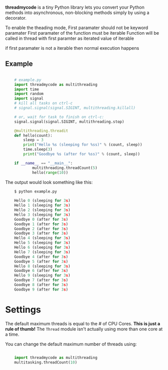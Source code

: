 **threadmycode** is a tiny Python library lets you convert your Python methods into asynchronous,
non-blocking methods simply by using a decorator.

To enable the theading mode, 
    First paramater should not be keyword paramater
    First paramater of the function must be iterable 
    Function will be called in thread with first paramter as iterated value of iterable

if first paramater is not a iterable then normal execution happens

Example
--------------------
```python

    # example.py
    import threadmycode as multithreading
    import time
    import random
    import signal
    # kill all tasks on ctrl-c
    # signal.signal(signal.SIGINT, multithreading.killall)

    # or, wait for task to finish on ctrl-c:
    signal.signal(signal.SIGINT, multithreading.stop)

    @multithreading.threadit
    def hello(count):
        sleep = 3
        print("Hello %s (sleeping for %ss)" % (count, sleep))
        time.sleep(3)
        print("Goodbye %s (after for %ss)" % (count, sleep))

    if __name__ == "__main__":
            multithreading.threadCount(5)
            hello(range(10))
```

The output would look something like this:


```python
    $ python example.py
    
    Hello 0 (sleeping for 3s)
    Hello 1 (sleeping for 3s)
    Hello 2 (sleeping for 3s)
    Hello 3 (sleeping for 3s)
    Goodbye 0 (after for 3s)
    Goodbye 1 (after for 3s)
    Goodbye 2 (after for 3s)
    Goodbye 3 (after for 3s)
    Hello 4 (sleeping for 3s)
    Hello 5 (sleeping for 3s)
    Hello 6 (sleeping for 3s)
    Hello 7 (sleeping for 3s)
    Goodbye 4 (after for 3s)
    Goodbye 5 (after for 3s)
    Hello 8 (sleeping for 3s)
    Goodbye 6 (after for 3s)
    Hello 9 (sleeping for 3s)
    Goodbye 7 (after for 3s)
    Goodbye 8 (after for 3s)
    Goodbye 9 (after for 3s)
```
Settings
========

The default maximum threads is equal to the # of CPU Cores.
**This is just a rule of thumb!** The ``Thread`` module isn't actually using more than one core at a time.

You can change the default maximum number of threads using:

```python

    import threadmycode as multithreading
    multitasking.threadCount(10)
```
